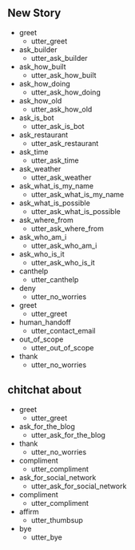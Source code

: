 ## New Story

* greet
    - utter_greet
* ask_builder
    - utter_ask_builder
* ask_how_built
    - utter_ask_how_built
* ask_how_doing
    - utter_ask_how_doing
* ask_how_old
    - utter_ask_how_old
* ask_is_bot
    - utter_ask_is_bot
* ask_restaurant
    - utter_ask_restaurant
* ask_time
    - utter_ask_time
* ask_weather
    - utter_ask_weather
* ask_what_is_my_name
    - utter_ask_what_is_my_name
* ask_what_is_possible
    - utter_ask_what_is_possible
* ask_where_from
    - utter_ask_where_from
* ask_who_am_i
    - utter_ask_who_am_i
* ask_who_is_it
    - utter_ask_who_is_it
* canthelp
    - utter_canthelp
* deny
    - utter_no_worries
* greet
    - utter_greet
* human_handoff
    - utter_contact_email
* out_of_scope
    - utter_out_of_scope
* thank
    - utter_no_worries

## chitchat about 

* greet
    - utter_greet
* ask_for_the_blog
    - utter_ask_for_the_blog
* thank
    - utter_no_worries
* compliment
    - utter_compliment
* ask_for_social_network
    - utter_ask_for_social_network
* compliment
    - utter_compliment
* affirm
    - utter_thumbsup
* bye
    - utter_bye
